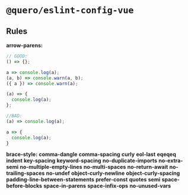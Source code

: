 # `@quero/eslint-config-vue`

## Rules

**arrow-parens:**

```js
// GOOD:
() => {};

a => console.log(a);
(a, b) => console.warn(a, b);
({ a }) => console.warn(a);

(a) => {
  console.log(a);
};

//BAD:
(a) => console.log(a);

a => {
  console.log(a);
}
```

**brace-style:**
**comma-dangle**
**comma-spacing**
**curly**
**eol-last**
**eqeqeq**
**indent**
**key-spacing**
**keyword-spacing**
**no-duplicate-imports**
**no-extra-semi**
**no-multiple-empty-lines**
**no-multi-spaces**
**no-return-await**
**no-trailing-spaces**
**no-undef**
**object-curly-newline**
**object-curly-spacing**
**padding-line-between-statements**
**prefer-const**
**quotes**
**semi**
**space-before-blocks**
**space-in-parens**
**space-infix-ops**
**no-unused-vars**
